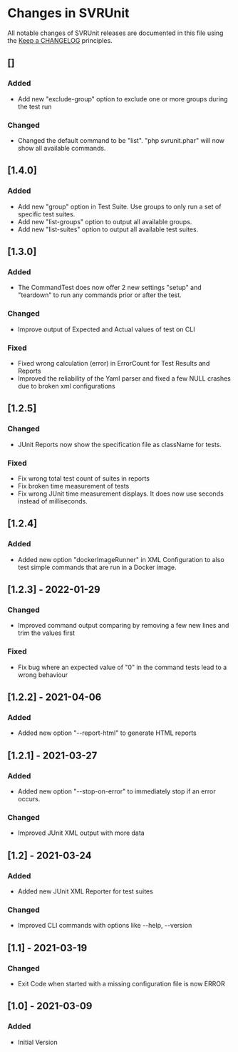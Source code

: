 # Changes in SVRUnit

All notable changes of SVRUnit releases are documented in this file
using the [Keep a CHANGELOG](https://keepachangelog.com/) principles.

## []

### Added

- Add new "exclude-group" option to exclude one or more groups during the test run

### Changed

- Changed the default command to be "list". "php svrunit.phar" will now show all available commands.

## [1.4.0]

### Added

- Add new "group" option in Test Suite. Use groups to only run a set of specific test suites.
- Add new "list-groups" option to output all available groups.
- Add new "list-suites" option to output all available test suites.

## [1.3.0]

### Added

- The CommandTest does now offer 2 new settings "setup" and "teardown" to run any commands prior or after the test.

### Changed

- Improve output of Expected and Actual values of test on CLI

### Fixed

- Fixed wrong calculation (error) in ErrorCount for Test Results and Reports
- Improved the reliability of the Yaml parser and fixed a few NULL crashes due to broken xml configurations

## [1.2.5]

### Changed

- JUnit Reports now show the specification file as className for tests.

### Fixed

- Fix wrong total test count of suites in reports
- Fix broken time measurement of tests
- Fix wrong JUnit time measurement displays. It does now use seconds instead of milliseconds.

## [1.2.4]

### Added

- Added new option "dockerImageRunner" in XML Configuration to also test simple commands that are run in a Docker image.

## [1.2.3] - 2022-01-29

### Changed

- Improved command output comparing by removing a few new lines and trim the values first

### Fixed

- Fix bug where an expected value of "0" in the command tests lead to a wrong behaviour

## [1.2.2] - 2021-04-06

### Added

- Added new option "--report-html" to generate HTML reports

## [1.2.1] - 2021-03-27

### Added

- Added new option "--stop-on-error" to immediately stop if an error occurs.

### Changed

- Improved JUnit XML output with more data

## [1.2] - 2021-03-24

### Added

- Added new JUnit XML Reporter for test suites

### Changed

- Improved CLI commands with options like --help, --version

## [1.1] - 2021-03-19

### Changed

- Exit Code when started with a missing configuration file is now ERROR

## [1.0] - 2021-03-09

### Added

- Initial Version
